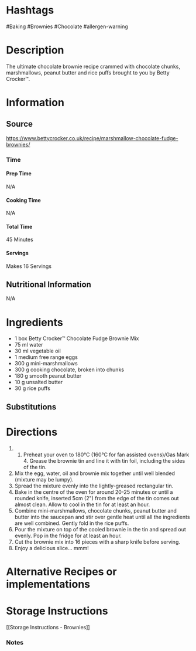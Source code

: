 # Hashtags
#Baking #Brownies #Chocolate #allergen-warning 
# Description
The ultimate chocolate brownie recipe crammed with chocolate chunks, marshmallows, peanut butter and rice puffs brought to you by Betty Crocker™.
# Information
## Source
https://www.bettycrocker.co.uk/recipe/marshmallow-chocolate-fudge-brownies/
### Time
#### Prep Time
N/A
#### Cooking Time
N/A
#### Total Time
45 Minutes
#### Servings
Makes 16 Servings
## Nutritional Information
N/A
# Ingredients
- 1 box Betty Crocker™ Chocolate Fudge Brownie Mix
- 75 ml water
- 30 ml vegetable oil
- 1 medium free range eggs
- 300 g mini-marshmallows
- 300 g cooking chocolate, broken into chunks
- 180 g smooth peanut butter
- 10 g unsalted butter
- 30 g rice puffs

## Substitutions

# Directions
1. 1. Preheat your oven to 180°C (160°C for fan assisted ovens)/Gas Mark 4. Grease the brownie tin and line it with tin foil, including the sides of the tin.
2. Mix the egg, water, oil and brownie mix together until well blended (mixture may be lumpy).
3. Spread the mixture evenly into the lightly-greased rectangular tin.
4. Bake in the centre of the oven for around 20-25 minutes or until a rounded knife, inserted 5cm (2") from the edge of the tin comes out almost clean. Allow to cool in the tin for at least an hour.
5. Combine mini-marshmallows, chocolate chunks, peanut butter and butter into the saucepan and stir over gentle heat until all the ingredients are well combined. Gently fold in the rice puffs.
6. Pour the mixture on top of the cooled brownie in the tin and spread out evenly. Pop in the fridge for at least an hour.
7. Cut the brownie mix into 16 pieces with a sharp knife before serving.
8. Enjoy a delicious slice… mmm!
# Alternative Recipes or implementations

# Storage Instructions
[[Storage Instructions - Brownies]]

### Notes
